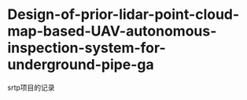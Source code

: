 # Design-of-prior-lidar-point-cloud-map-based-UAV-autonomous-inspection-system-for-underground-pipe-ga
srtp项目的记录
